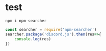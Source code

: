 # test
`npm i npm-searcher`

```js
const searcher = require('npm-searcher')
searcher.package('discord.js').then(res=>{
    console.log(res)
})
```